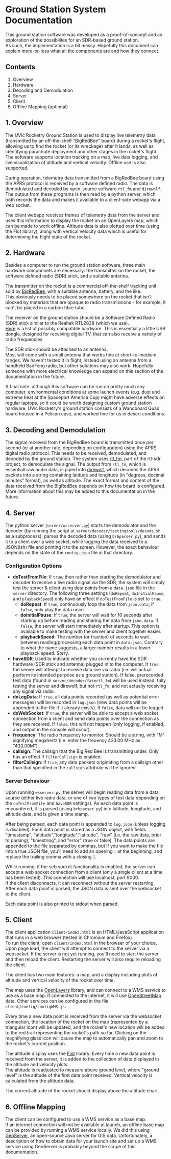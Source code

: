 # Ground Station System Documentation

This ground station software was developed as a proof-of-concept and 
an exploration of the possibilites for an SDR-based ground station.  
As such, the implementation is a bit messy.  Hopefully this
document can explain more-or-less what all the components are and how 
they connect.

## Contents
 1. Overview
 2. Hardware
 3. Decoding and Demodulation
 4. Server
 5. Client
 6. Offline Mapping (optional)

## 1. Overview

The UVic Rocketry Ground Station is used to display live telemetry 
data (transmitted by an off-the-shelf "BigRedBee" board) during a rocket's 
flight, allowing us to find the rocket
(or its wreckage) after it lands, as well as identifying parachute 
deployment and other stages in the rocket's flight.  The software 
supports location tracking on a map, live data logging, and
live visualization of altitude and vertical velocity.  Offline use is 
also supported.

During operation, telemetry data transmitted from a BigRedBee board 
using the APRS protocol is received by a software defined radio.  The 
data is demodulated and decoded by open-source software
`rtl_fm` and `direwolf`.  The output from these programs is then 
read by a python server, which
both records the data and makes it available to a client-side webapp 
via a web socket.

The client webapp receives frames of telemetry data from the 
server and uses this information to
display the rocket on an OpenLayers map, which can be made to 
work offline.  Altitude data is also plotted over time (using the 
Flot library), along with vertical velocity data which
is useful for determining the flight state of the rocket.

## 2. Hardware

Besides a computer to run the ground station software, three main 
hardware componnets are necessary: the transmitter on the rocket, the 
software defined radio (SDR) stick, and a suitable antenna.

The transmitter on the rocket is a commercial off-the-shelf tracking unit 
sold by [BigRedBee](http://www.bigredbee.com/), with a suitable antenna, 
battery, and the like.  
This obviously needs to be placed somewhere on the rocket that isn't blocked by 
materials that are opaque to radio transmissions - for example, it can't 
be placed in a carbon fibre tube.

The receiver on the ground station should be a Software Defined Radio (SDR) 
stick similar to the Realtek RTL2838 (which we use).  
[Here](http://www.rtlsdr.com/2012/04/rtlsdr-compatibility-list/) 
is a list of possibly compatible hardware.  This is essentially a 
little USB dongle, designed for receiving digital TV, that can also 
receive a variety of radio frequencies.

The SDR stick should be attached to an antenna.  
Most will come with a small antenna that works fine
at short-to-medium ranges.  We haven't tested it in flight, 
instead using an antenna from a handheld BaoFeng radio, but other 
solutions may also work.  Hopefully someone with more electrical knowledge can
expand on this section of the documentation in the future.

A final note: although this software can be run on pretty much any computer, 
environmental conditions at some launch events (e.g. dust and extreme heat at 
the Spaceport America Cup) might have adverse effects on
regular laptops, so it could be worth designing custom ground station hardware.  UVic Rocketry's ground station consists of a Wandboard Quad board 
housed in a Pelican case, and worked fine for us in desert conditions.

## 3. Decoding and Demodulation

The signal received from the BigRedBee board is transmitted once per 
second (or at another rate, depending on configuration) using the APRS digital 
radio protocol.  This needs to be received, demodulated, and
decoded by the ground station. The system uses 
[rtl\_fm](http://kmkeen.com/rtl-demod-guide/), part of the 
rtl-sdr project, to demodulate the signal.  The output from `rtl_fm`, 
which is essentiall raw audio data, is piped into 
[direwolf](https://github.com/wb2osz/direwolf), which decodes the APRS packets 
into a string containing latitude and longitude (in "degrees, decimal minutes" 
format), as well as altitude.  The exact format and content of the 
data received from the BigRedBee depends on how the board is configured.  
More information about this may be added to this documentation in the future.

## 4. Server

The python server (`server/wsserver.py`) starts the demodulator and the 
decoder (by running the script at `server/decoder/testingtools/decode.sh` 
as a subprocess), parses the decoded data (using `brbparser.py`), and sends it 
to a client over a web socket, while logging the data received to a JSON(ish) 
file and printing it to the screen.  However, the exact behaviour 
depends on the state of the `config.json` file in that directory.

### Configuration Options

- **doTestFromFile**: If `true`, then rather than starting the demodulator and decoder to receive a live
radio signal via the SDR, the system will simply test the server & client using data points from a 
`data.json` file in the `server` directory.  The following three settings (`doRepeat`, `doInitialPause`,
and `playbackSpeed`) only have an effect if `doTestFromFile` is set to `true`.
  + **doRepeat**: If `true`, continuously loop the data from `json.data`; if `false`, only play the data 
once.
  + **doInitialPause**: If `true`, the server will wait for 10 seconds after starting up before reading and
sharing the data from `json.data`.  If `false`, the server will start immediately after startup.  This
option is available to make testing with the server and client together easier.
  + **playbackSpeed**: The number (or fraction) of seconds to wait between reading/processing each data
point in `data.json`.  Contrary to what the name suggests, a larger number results in a lower playback
speed.  Sorry.
- **haveSDR**: Used to indicate whether you currently have the SDR hardware (SDR stick and antenna)
plugged in to the computer.  It `true`, the server will attempt to receive data live via radio (i.e.
will actual perform its intended purpose as a ground station).  If false,
prerecorded test data (found in `server/decoder/fakertl_fm`) will be used instead, fully testing the
server and direwolf, but not `rtl_fm`, and not actually receiving any signal via radio.
- **doLogData**: If `true`, all data points recorded (as well as potential error messages) will be recorded
in `log.json` (new data points will be appended to the file if it already exists).  If `false`, data will
not be logged.
- **doWebSocket**: If `true`, the server will be able to accept a web socket connection from a client and
send data points over the connection as they are received.  If `false`, this will not happen (only logging,
if enabled, and output in the console will occur).
- **frequency**: The radio frequency to monitor.  Should be a string, with "M" signifying megahertz (i.e.
enter the freuency 433.00 MHz as "433.00M").
- **callsign**: The callsign that the Big Red Bee is transmitting under.  Only has an effect if 
`filterCallsign` is enabled.
- **filterCallsign**: If `true`, any data packets originating from a callsign other than that specified
in the `callsign` attribute will be ignored.

### Server Behaviour

Upon running `wsserver.py`, the server will begin reading data from a 
data source (either live radio data, or one of two types of test data 
depending on the `doTestFromFile` and `haveSDR` settings). As
each data point is encountered, it is parsed (using `brbparser.py`) into 
latitude, longitude, and altitude data, and is given a time stamp.  

After being parsed, each data point is appended to `log.json` 
(unless logging is disabled).  Each data point is stored as a JSON object, 
with fields "timestamp", "altitude","longitude","latitude", 
"raw" (i.e. the raw data, prior to parsing), "timestring", and 
"error" (true or false).  The data points are appended to the 
file separated by commas, but if you want to make the file into a 
true JSON file, you'll need to add an opening `[` at the beginning, and 
replace the trailing comma with a closing `]`.

While running, if the seb socket functionality is enabled, the server 
can accept a web socket connection from a client (only a single client at 
a time has been tested).  This connection will use localhost, port 9000.  
If the client disconnects, it can reconnect without the server restarting.  
After each data point is parsed, the JSON data is sent over the websocket 
to the client.

Each data point is also printed to stdout when parsed.


## 5. Client

The client application `client/index.html` is an HTML/JavaScript 
application that runs in a web browser (tested in Chromium and Firefox).  
To run the client, open `client/index.html` in the browser of your choice.  
Upon page load, the client will attempt to connect to the server
via a websocket.  If the server is not yet running, you'll need to start 
the server and then reload the client.  Restarting the server will also 
require reloading the client.

The client has two main features: a map, and a display including plots of 
altitude and vertical velocity of the rocket over time.

The map uses the [OpenLayers](https://openlayers.org/) library, and can 
connect to a WMS service to use as a base map.  If
connected to the internet, it will use 
[OpenStreetMap](https://www.openstreetmap.org) data. Other 
services can be configured in the file `client/config/configWMS.js`.

Every time a new data point is received from the server via the 
websocket connection, the location of the rocket on the map 
(represented by a triangular icon) will be updated, and the rocket's new 
location will be added to the red trail representing the rocket's path so far.  Clicking on the magnifying glass icon will cause the map to automatically 
pan and zoom to the rocket's current position.

The altitude display uses the [Flot](http://www.flotcharts.org/) library. 
Every time a new data point is received from the server, it is added to the 
collection of data displayed in the altitude and velocity plots.  
The altitude is readjusted to measure above ground level, where "ground level" 
is the altitude of the first data point received. 
Vertical velocity is calculated from the altitude data.

The current altitude of the rocket should display above the 
altitude chart.

## 6. Offline Mapping

The client can be configured to use a WMS service as a base map.  
If an internet connection will not be
available at launch, an offline base map can be provided by running a 
WMS service locally.  We did this using [GeoServer](http://geoserver.org/), 
an open-source Java server for GIS data.  Unfortunately, 
a description of how to obtain data for your launch site and set up a 
WMS service using GeoServer is probably beyond the scope of this documentation.


